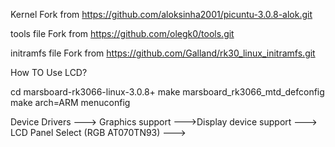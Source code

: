 Kernel Fork from https://github.com/aloksinha2001/picuntu-3.0.8-alok.git

tools file Fork from https://github.com/olegk0/tools.git

initramfs file Fork from https://github.com/Galland/rk30_linux_initramfs.git

How TO Use LCD?

cd marsboard-rk3066-linux-3.0.8+
make marsboard_rk3066_mtd_defconfig
make arch=ARM menuconfig

Device Drivers  --->  Graphics support  --->Display device support  --->  LCD Panel Select (RGB AT070TN93)  --->
